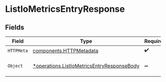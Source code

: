 # ListIoMetricsEntryResponse


## Fields

| Field                                                                                                   | Type                                                                                                    | Required                                                                                                | Description                                                                                             |
| ------------------------------------------------------------------------------------------------------- | ------------------------------------------------------------------------------------------------------- | ------------------------------------------------------------------------------------------------------- | ------------------------------------------------------------------------------------------------------- |
| `HTTPMeta`                                                                                              | [components.HTTPMetadata](../../models/components/httpmetadata.md)                                      | :heavy_check_mark:                                                                                      | N/A                                                                                                     |
| `Object`                                                                                                | [*operations.ListIoMetricsEntryResponseBody](../../models/operations/listiometricsentryresponsebody.md) | :heavy_minus_sign:                                                                                      | a list of IoMetricsEntry objects                                                                        |